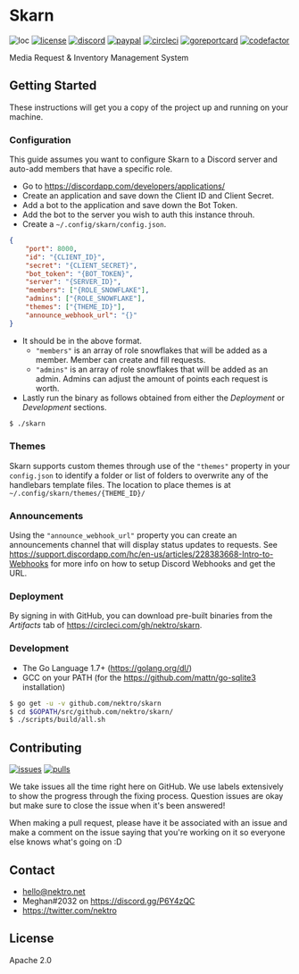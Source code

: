 # Skarn
![loc](https://sloc.xyz/github/nektro/skarn)
[![license](https://img.shields.io/github/license/nektro/skarn.svg)](https://github.com/nektro/skarn/blob/master/LICENSE)
[![discord](https://img.shields.io/discord/551971034593755159.svg)](https://discord.gg/P6Y4zQC)
[![paypal](https://img.shields.io/badge/donate-paypal-009cdf)](https://paypal.me/nektro)
[![circleci](https://circleci.com/gh/nektro/skarn.svg?style=svg)](https://circleci.com/gh/nektro/skarn)
[![goreportcard](https://goreportcard.com/badge/github.com/nektro/skarn)](https://goreportcard.com/report/github.com/nektro/skarn)
[![codefactor](https://www.codefactor.io/repository/github/nektro/skarn/badge)](https://www.codefactor.io/repository/github/nektro/skarn)

Media Request & Inventory Management System

## Getting Started
These instructions will get you a copy of the project up and running on your machine.

### Configuration
This guide assumes you want to configure Skarn to a Discord server and auto-add members that have a specific role.

- Go to https://discordapp.com/developers/applications/
- Create an application and save down the Client ID and Client Secret.
- Add a bot to the application and save down the Bot Token.
- Add the bot to the server you wish to auth this instance throuh.
- Create a `~/.config/skarn/config.json`.

```json
{
	"port": 8000,
	"id": "{CLIENT_ID}",
	"secret": "{CLIENT_SECRET}",
	"bot_token": "{BOT_TOKEN}",
	"server": "{SERVER_ID}",
	"members": ["{ROLE_SNOWFLAKE"],
	"admins": ["{ROLE_SNOWFLAKE"],
	"themes": ["{THEME_ID}"],
	"announce_webhook_url": "{}"
}
```
- It should be in the above format.
    - `"members"` is an array of role snowflakes that will be added as a member. Member can create and fill requests.
    - `"admins"` is an array of role snowflakes that will be added as an admin. Admins can adjust the amount of points each request is worth.
- Lastly run the binary as follows obtained from either the *Deployment* or *Development* sections.

```bash
$ ./skarn
```

### Themes
Skarn supports custom themes through use of the `"themes"` property in your `config.json` to identify a folder or list of folders to overwrite any of the handlebars template files. The location to place themes is at `~/.config/skarn/themes/{THEME_ID}/`

### Announcements
Using the `"announce_webhook_url"` property you can create an announcements channel that will display status updates to requests. See https://support.discordapp.com/hc/en-us/articles/228383668-Intro-to-Webhooks for more info on how to setup Discord Webhooks and get the URL.

### Deployment
By signing in with GitHub, you can download pre-built binaries from the *Artifacts* tab of https://circleci.com/gh/nektro/skarn.

### Development
- The Go Language 1.7+ (https://golang.org/dl/)
- GCC on your PATH (for the https://github.com/mattn/go-sqlite3 installation)

```bash
$ go get -u -v github.com/nektro/skarn
$ cd $GOPATH/src/github.com/nektro/skarn/
$ ./scripts/build/all.sh
```

## Contributing
[![issues](https://img.shields.io/github/issues/nektro/skarn.svg)](https://github.com/nektro/skarn/issues)
[![pulls](https://img.shields.io/github/issues-pr/nektro/skarn.svg)](https://github.com/nektro/skarn/pulls)

We take issues all the time right here on GitHub. We use labels extensively to show the progress through the fixing process. Question issues are okay but make sure to close the issue when it's been answered!

When making a pull request, please have it be associated with an issue and make a comment on the issue saying that you're working on it so everyone else knows what's going on :D


## Contact
- hello@nektro.net
- Meghan#2032 on https://discord.gg/P6Y4zQC
- https://twitter.com/nektro

## License
Apache 2.0
